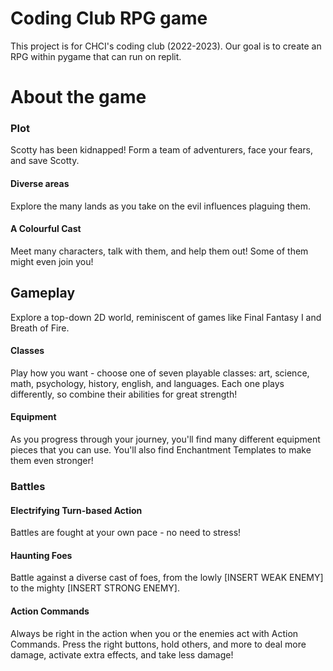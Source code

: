 # Coding Club RPG game
This project is for CHCI's coding club (2022-2023). Our goal is to create an RPG within pygame that can run on replit.

# About the game
### Plot
Scotty has been kidnapped! Form a team of adventurers, face your fears, and save Scotty.
#### Diverse areas
Explore the many lands as you take on the evil influences plaguing them.
#### A Colourful Cast
Meet many characters, talk with them, and help them out! Some of them might even join you!
## Gameplay
Explore a top-down 2D world, reminiscent of games like Final Fantasy I and Breath of Fire. 
#### Classes
Play how you want - choose one of seven playable classes: art, science, math, psychology, history, english, and languages. Each one plays differently, so combine their abilities for great strength!
#### Equipment
As you progress through your journey, you'll find many different equipment pieces that you can use. You'll also find Enchantment Templates to make them even stronger!
### Battles
#### Electrifying Turn-based Action
Battles are fought at your own pace - no need to stress!
#### Haunting Foes
Battle against a diverse cast of foes, from the lowly [INSERT WEAK ENEMY] to the mighty [INSERT STRONG ENEMY].
#### Action Commands
Always be right in the action when you or the enemies act with Action Commands. Press the right buttons, hold others, and more to deal more damage, activate extra effects, and take less damage!
